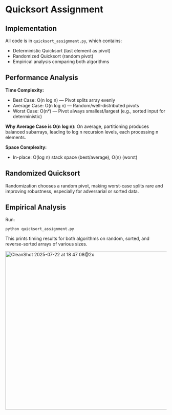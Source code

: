 # Quicksort Assignment

## Implementation

All code is in `quicksort_assignment.py`, which contains:
- Deterministic Quicksort (last element as pivot)
- Randomized Quicksort (random pivot)
- Empirical analysis comparing both algorithms

## Performance Analysis

**Time Complexity:**
- Best Case: O(n log n) — Pivot splits array evenly
- Average Case: O(n log n) — Random/well-distributed pivots
- Worst Case: O(n²) — Pivot always smallest/largest (e.g., sorted input for deterministic)

**Why Average Case is O(n log n):**
On average, partitioning produces balanced subarrays, leading to log n recursion levels, each processing n elements.

**Space Complexity:**
- In-place: O(log n) stack space (best/average), O(n) (worst)

## Randomized Quicksort

Randomization chooses a random pivot, making worst-case splits rare and improving robustness, especially for adversarial or sorted data.

## Empirical Analysis

Run:
```
python quicksort_assignment.py
```
This prints timing results for both algorithms on random, sorted, and reverse-sorted arrays of various sizes.

<img width="1234" height="494" alt="CleanShot 2025-07-22 at 18 47 08@2x" src="https://github.com/user-attachments/assets/e34dacce-56e4-4380-befd-6685bba75e15" />


